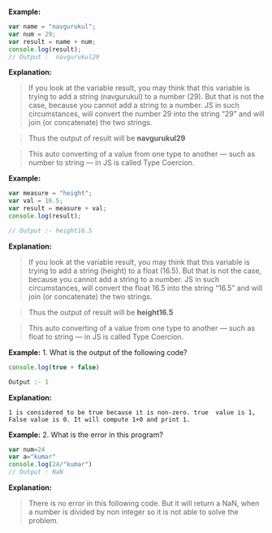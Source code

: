 **Example:**
```javascript
var name = "navgurukul";
var num = 29;
var result = name + num;
console.log(result);
// Output :  navgurukul29 

```
**Explanation:**

> If you look at the variable result, you may think that this variable is trying to add a string (navgurukul) to a number (29). But that is not the case, because you cannot add a string to a number. JS in such circumstances, will convert the number 29 into the string “29” and will join (or concatenate) the two strings.

> Thus the output of result will be **navgurukul29**

> This auto converting of a value from one type to another — such as number to string — in JS is called Type Coercion.


**Example:**
```javascript
var measure = "height";
var val = 16.5;
var result = measure + val;
console.log(result);

// Output :- height16.5

```
**Explanation:**

> If you look at the variable result, you may think that this variable is trying to add a string (height) to a float (16.5). But that is not the case, because you cannot add a string to a number. JS in such circumstances, will convert the float 16.5 into the string “16.5” and will join (or concatenate) the two strings.

> Thus the output of result will be **height16.5**

> This auto converting of a value from one type to another — such as float to string — in JS is called Type Coercion.

**Example:** 1. What is the output of the following code?
```javascript
console.log(true + false)

Output :- 1

```
**Explanation:**

    1 is considered to be true because it is non-zero. true  value is 1, False value is 0. It will compute 1+0 and print 1.


**Example:** 2. What is the error in this program?
```javascript
var num=24
var a="kumar"
console.log(24/"kumar")
// Output : NaN

```
**Explanation:**

> There is no error in this following code. But it will return a
NaN, when a number is divided by non integer so it is not able to solve the problem.



